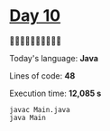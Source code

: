 # [Day 10](https://adventofcode.com/2022/day/10) 
:gift::gift::gift::gift::gift::gift::gift::gift::gift::gift:

Today's language: **Java**

Lines of code: **48**

Execution time: **12,085 s**

```shell
javac Main.java
java Main
```

